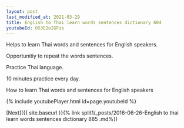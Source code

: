 ```yaml
---
layout: post
last_modified_at: 2021-03-29
title: English to Thai learn words sentences dictionary 604 
youtubeId: OS3E2oIGFzs
---
```

 
 
Helps to learn Thai words and sentences for English speakers.

Opportunitiy to repeat the words sentences. 

Practice Thai language. 
 
10 minutes practice every day. 
 
How to learn Thai words and sentences for English speakers 
 
{% include youtubePlayer.html id=page.youtubeId %}
 
 
[Next]({{ site.baseurl }}{% link  split1/_posts/2016-06-26-English to thai learn words sentences dictionary 885 .md%})
 
